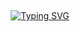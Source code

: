 ## <!-- Typing SVG -->
<p align="center">
    <a href="https://github.com/47hxl-53r">
        <img
src="https://readme-typing-svg.herokuapp.com/?size=35&width=800&lines=This+script+is+under+Maintenance"
            alt="Typing SVG"
        />
    </a>
</p>
